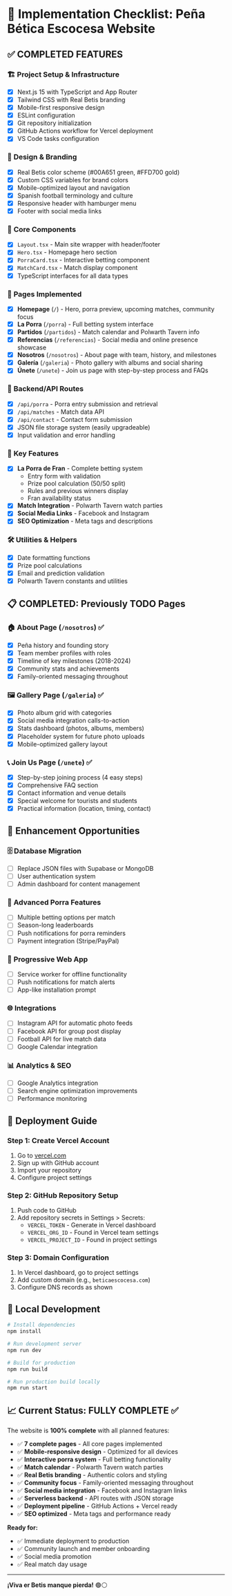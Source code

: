 # 🏁 Implementation Checklist: Peña Bética Escocesa Website

## ✅ **COMPLETED FEATURES**

### 🏗️ **Project Setup & Infrastructure**
- [x] Next.js 15 with TypeScript and App Router
- [x] Tailwind CSS with Real Betis branding
- [x] Mobile-first responsive design
- [x] ESLint configuration
- [x] Git repository initialization
- [x] GitHub Actions workflow for Vercel deployment
- [x] VS Code tasks configuration

### 🎨 **Design & Branding**
- [x] Real Betis color scheme (#00A651 green, #FFD700 gold)
- [x] Custom CSS variables for brand colors
- [x] Mobile-optimized layout and navigation
- [x] Spanish football terminology and culture
- [x] Responsive header with hamburger menu
- [x] Footer with social media links

### 🧩 **Core Components**
- [x] `Layout.tsx` - Main site wrapper with header/footer
- [x] `Hero.tsx` - Homepage hero section
- [x] `PorraCard.tsx` - Interactive betting component
- [x] `MatchCard.tsx` - Match display component
- [x] TypeScript interfaces for all data types

### 📄 **Pages Implemented**
- [x] **Homepage** (`/`) - Hero, porra preview, upcoming matches, community focus
- [x] **La Porra** (`/porra`) - Full betting system interface
- [x] **Partidos** (`/partidos`) - Match calendar and Polwarth Tavern info
- [x] **Referencias** (`/referencias`) - Social media and online presence showcase
- [x] **Nosotros** (`/nosotros`) - About page with team, history, and milestones
- [x] **Galería** (`/galeria`) - Photo gallery with albums and social sharing
- [x] **Únete** (`/unete`) - Join us page with step-by-step process and FAQs

### 🔧 **Backend/API Routes**
- [x] `/api/porra` - Porra entry submission and retrieval
- [x] `/api/matches` - Match data API
- [x] `/api/contact` - Contact form submission
- [x] JSON file storage system (easily upgradeable)
- [x] Input validation and error handling

### 📱 **Key Features**
- [x] **La Porra de Fran** - Complete betting system
  - Entry form with validation
  - Prize pool calculation (50/50 split)
  - Rules and previous winners display
  - Fran availability status
- [x] **Match Integration** - Polwarth Tavern watch parties
- [x] **Social Media Links** - Facebook and Instagram
- [x] **SEO Optimization** - Meta tags and descriptions

### 🛠️ **Utilities & Helpers**
- [x] Date formatting functions
- [x] Prize pool calculations
- [x] Email and prediction validation
- [x] Polwarth Tavern constants and utilities

## 📋 **COMPLETED: Previously TODO Pages**

### 🏠 **About Page** (`/nosotros`) ✅
- [x] Peña history and founding story
- [x] Team member profiles with roles
- [x] Timeline of key milestones (2018-2024)
- [x] Community stats and achievements
- [x] Family-oriented messaging throughout

### 🖼️ **Gallery Page** (`/galeria`) ✅
- [x] Photo album grid with categories
- [x] Social media integration calls-to-action
- [x] Stats dashboard (photos, albums, members)
- [x] Placeholder system for future photo uploads
- [x] Mobile-optimized gallery layout

### 📞 **Join Us Page** (`/unete`) ✅
- [x] Step-by-step joining process (4 easy steps)
- [x] Comprehensive FAQ section
- [x] Contact information and venue details
- [x] Special welcome for tourists and students
- [x] Practical information (location, timing, contact)

## 🔄 **Enhancement Opportunities**

### 🗄️ **Database Migration**
- [ ] Replace JSON files with Supabase or MongoDB
- [ ] User authentication system
- [ ] Admin dashboard for content management

### 🎯 **Advanced Porra Features**
- [ ] Multiple betting options per match
- [ ] Season-long leaderboards
- [ ] Push notifications for porra reminders
- [ ] Payment integration (Stripe/PayPal)

### 📱 **Progressive Web App**
- [ ] Service worker for offline functionality
- [ ] Push notifications for match alerts
- [ ] App-like installation prompt

### 🌐 **Integrations**
- [ ] Instagram API for automatic photo feeds
- [ ] Facebook API for group post display
- [ ] Football API for live match data
- [ ] Google Calendar integration

### 📊 **Analytics & SEO**
- [ ] Google Analytics integration
- [ ] Search engine optimization improvements
- [ ] Performance monitoring

## 🚀 **Deployment Guide**

### **Step 1: Create Vercel Account**
1. Go to [vercel.com](https://vercel.com)
2. Sign up with GitHub account
3. Import your repository
4. Configure project settings

### **Step 2: GitHub Repository Setup**
1. Push code to GitHub
2. Add repository secrets in Settings > Secrets:
   - `VERCEL_TOKEN` - Generate in Vercel dashboard
   - `VERCEL_ORG_ID` - Found in Vercel team settings
   - `VERCEL_PROJECT_ID` - Found in project settings

### **Step 3: Domain Configuration**
1. In Vercel dashboard, go to project settings
2. Add custom domain (e.g., `beticaescocesa.com`)
3. Configure DNS records as shown

## 🔧 **Local Development**

```bash
# Install dependencies
npm install

# Run development server
npm run dev

# Build for production
npm run build

# Run production build locally
npm run start
```

## 📈 **Current Status: FULLY COMPLETE ✅**

The website is **100% complete** with all planned features:
- ✅ **7 complete pages** - All core pages implemented
- ✅ **Mobile-responsive design** - Optimized for all devices
- ✅ **Interactive porra system** - Full betting functionality
- ✅ **Match calendar** - Polwarth Tavern watch parties
- ✅ **Real Betis branding** - Authentic colors and styling
- ✅ **Community focus** - Family-oriented messaging throughout
- ✅ **Social media integration** - Facebook and Instagram links
- ✅ **Serverless backend** - API routes with JSON storage
- ✅ **Deployment pipeline** - GitHub Actions + Vercel ready
- ✅ **SEO optimized** - Meta tags and performance ready

**Ready for:**
- ✅ Immediate deployment to production
- ✅ Community launch and member onboarding
- ✅ Social media promotion
- ✅ Real match day usage

---

**¡Viva er Betis manque pierda!** 🟢⚪
